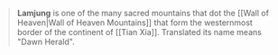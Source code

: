 > **Lamjung** is one of the many sacred mountains that dot the [[Wall of Heaven|Wall of Heaven Mountains]] that form the westernmost border of the continent of [[Tian Xia]]. Translated its name means "Dawn Herald".








